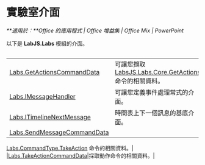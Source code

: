 
# <a name="labs-interfaces"></a>實驗室介面

 _**適用於︰**Office 的應用程式 | Office 增益集 | Office Mix | PowerPoint_

以下是 **LabJS.Labs** 模組的介面。

## 


|||
|:-----|:-----|
|[Labs.GetActionsCommandData](../../reference/office-mix/labs.getactionscommanddata.md)|可讓您擷取 [LabsJS.Labs.Core.GetActions](../../reference/office-mix/labsjs.labs.core.getactions.md) 命令的相關資料。|
|[Labs.IMessageHandler](../../reference/office-mix/labs.imessagehandler.md)|可讓您定義事件處理常式的介面。|
|[Labs.ITimelineNextMessage](../../reference/office-mix/labs.itimelinenextmessage.md)|時間表上下一個訊息的基底介面。|
|[Labs.SendMessageCommandData](../../reference/office-mix/labs.sendmessagecommanddata.md)|
  [Labs.CommandType.TakeAction](https://msdn.microsoft.com/library/office/mt599680.aspx) 命令的相關資料。|
|[Labs.TakeActionCommandData](../../reference/office-mix/labs.takeactioncommanddata.md)|採取動作命令的相關資料。|
